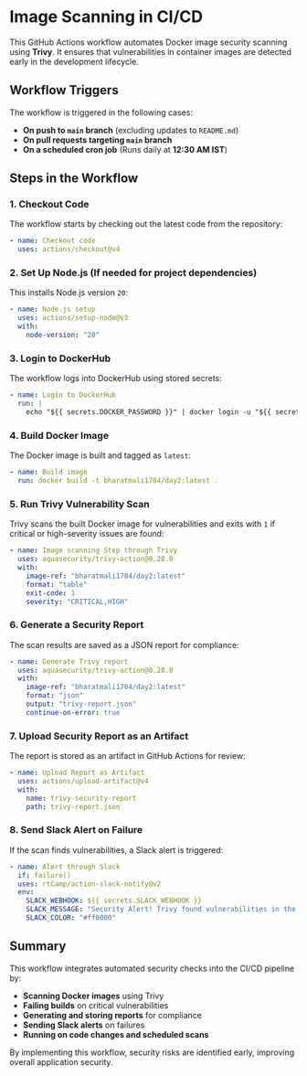 # Image Scanning in CI/CD

This GitHub Actions workflow automates Docker image security scanning using **Trivy**. It ensures that vulnerabilities in container images are detected early in the development lifecycle.

## Workflow Triggers

The workflow is triggered in the following cases:
- **On push to `main` branch** (excluding updates to `README.md`)
- **On pull requests targeting `main` branch**
- **On a scheduled cron job** (Runs daily at **12:30 AM IST**)

## Steps in the Workflow

### 1. **Checkout Code**
The workflow starts by checking out the latest code from the repository:
```yaml
- name: Checkout code
  uses: actions/checkout@v4
```

### 2. **Set Up Node.js** (If needed for project dependencies)
This installs Node.js version `20`:
```yaml
- name: Node.js setup
  uses: actions/setup-node@v3
  with:
    node-version: "20"
```

### 3. **Login to DockerHub**
The workflow logs into DockerHub using stored secrets:
```yaml
- name: Login to DockerHub
  run: |
    echo "${{ secrets.DOCKER_PASSWORD }}" | docker login -u "${{ secrets.DOCKER_USERNAME }}" --password-stdin
```

### 4. **Build Docker Image**
The Docker image is built and tagged as `latest`:
```yaml
- name: Build image
  run: docker build -t bharatmali1704/day2:latest .
```

### 5. **Run Trivy Vulnerability Scan**
Trivy scans the built Docker image for vulnerabilities and exits with `1` if critical or high-severity issues are found:
```yaml
- name: Image scanning Step through Trivy
  uses: aquasecurity/trivy-action@0.28.0
  with:
    image-ref: "bharatmali1704/day2:latest"
    format: "table"
    exit-code: 1
    severity: "CRITICAL,HIGH"
```

### 6. **Generate a Security Report**
The scan results are saved as a JSON report for compliance:
```yaml
- name: Generate Trivy report
  uses: aquasecurity/trivy-action@0.28.0
  with:
    image-ref: "bharatmali1704/day2:latest"
    format: "json"
    output: "trivy-report.json"
    continue-on-error: true
```

### 7. **Upload Security Report as an Artifact**
The report is stored as an artifact in GitHub Actions for review:
```yaml
- name: Upload Report as Artifact
  uses: actions/upload-artifact@v4
  with:
    name: trivy-security-report
    path: trivy-report.json
```

### 8. **Send Slack Alert on Failure**
If the scan finds vulnerabilities, a Slack alert is triggered:
```yaml
- name: Alert through Slack
  if: failure()
  uses: rtCamp/action-slack-notify@v2
  env:
    SLACK_WEBHOOK: ${{ secrets.SLACK_WEBHOOK }}
    SLACK_MESSAGE: "Security Alert! Trivy found vulnerabilities in the Docker image."
    SLACK_COLOR: "#ff0000"
```

## Summary
This workflow integrates automated security checks into the CI/CD pipeline by:
- **Scanning Docker images** using Trivy
- **Failing builds** on critical vulnerabilities
- **Generating and storing reports** for compliance
- **Sending Slack alerts** on failures
- **Running on code changes and scheduled scans**

By implementing this workflow, security risks are identified early, improving overall application security.

